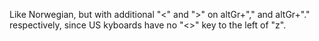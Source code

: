 Like Norwegian, but with additional "<" and ">" on altGr+"," and altGr+"." respectively,
since US kyboards have no "<>" key to the left of "z". 
